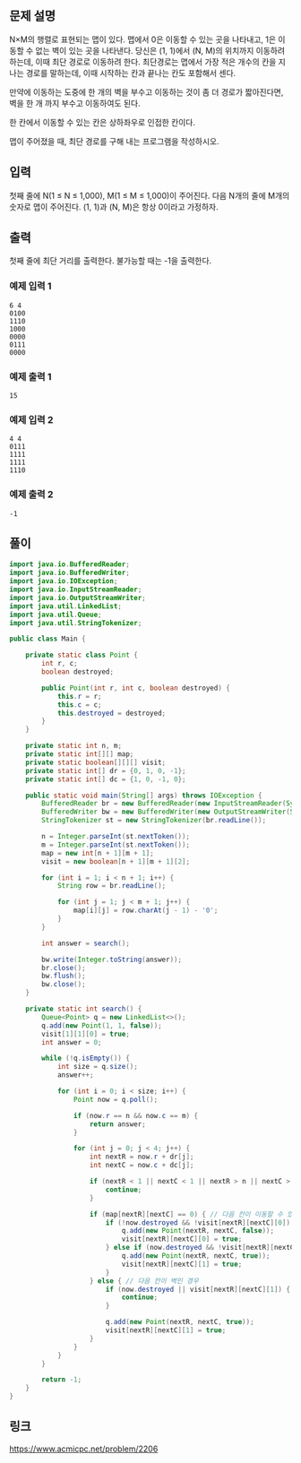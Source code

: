 ## 문제 설명
N×M의 행렬로 표현되는 맵이 있다. 맵에서 0은 이동할 수 있는 곳을 나타내고, 1은 이동할 수 없는 벽이 있는 곳을 나타낸다. 당신은 (1, 1)에서 (N, M)의 위치까지 이동하려 하는데, 이때 최단 경로로 이동하려 한다. 최단경로는 맵에서 가장 적은 개수의 칸을 지나는 경로를 말하는데, 이때 시작하는 칸과 끝나는 칸도 포함해서 센다.

만약에 이동하는 도중에 한 개의 벽을 부수고 이동하는 것이 좀 더 경로가 짧아진다면, 벽을 한 개 까지 부수고 이동하여도 된다.

한 칸에서 이동할 수 있는 칸은 상하좌우로 인접한 칸이다.

맵이 주어졌을 때, 최단 경로를 구해 내는 프로그램을 작성하시오.

## 입력
첫째 줄에 N(1 ≤ N ≤ 1,000), M(1 ≤ M ≤ 1,000)이 주어진다. 다음 N개의 줄에 M개의 숫자로 맵이 주어진다. (1, 1)과 (N, M)은 항상 0이라고 가정하자.

## 출력
첫째 줄에 최단 거리를 출력한다. 불가능할 때는 -1을 출력한다.

### 예제 입력 1
```
6 4
0100
1110
1000
0000
0111
0000
```

### 예제 출력 1
```
15
```

### 예제 입력 2
```
4 4
0111
1111
1111
1110
```

### 예제 출력 2
```
-1
```

## 풀이
```java
import java.io.BufferedReader;
import java.io.BufferedWriter;
import java.io.IOException;
import java.io.InputStreamReader;
import java.io.OutputStreamWriter;
import java.util.LinkedList;
import java.util.Queue;
import java.util.StringTokenizer;

public class Main {

	private static class Point {
		int r, c;
		boolean destroyed;

		public Point(int r, int c, boolean destroyed) {
			this.r = r;
			this.c = c;
			this.destroyed = destroyed;
		}
	}

	private static int n, m;
	private static int[][] map;
	private static boolean[][][] visit;
	private static int[] dr = {0, 1, 0, -1};
	private static int[] dc = {1, 0, -1, 0};

	public static void main(String[] args) throws IOException {
		BufferedReader br = new BufferedReader(new InputStreamReader(System.in));
		BufferedWriter bw = new BufferedWriter(new OutputStreamWriter(System.out));
		StringTokenizer st = new StringTokenizer(br.readLine());

		n = Integer.parseInt(st.nextToken());
		m = Integer.parseInt(st.nextToken());
		map = new int[n + 1][m + 1];
		visit = new boolean[n + 1][m + 1][2];

		for (int i = 1; i < n + 1; i++) {
			String row = br.readLine();

			for (int j = 1; j < m + 1; j++) {
				map[i][j] = row.charAt(j - 1) - '0';
			}
		}

		int answer = search();

		bw.write(Integer.toString(answer));
		br.close();
		bw.flush();
		bw.close();
	}

	private static int search() {
		Queue<Point> q = new LinkedList<>();
		q.add(new Point(1, 1, false));
		visit[1][1][0] = true;
		int answer = 0;

		while (!q.isEmpty()) {
			int size = q.size();
			answer++;

			for (int i = 0; i < size; i++) {
				Point now = q.poll();

				if (now.r == n && now.c == m) {
					return answer;
				}

				for (int j = 0; j < 4; j++) {
					int nextR = now.r + dr[j];
					int nextC = now.c + dc[j];

					if (nextR < 1 || nextC < 1 || nextR > n || nextC > m) {
						continue;
					}

					if (map[nextR][nextC] == 0) { // 다음 칸이 이동할 수 있는 경우
						if (!now.destroyed && !visit[nextR][nextC][0]) { // 이전에 벽을 부순 적 없는 경우
							q.add(new Point(nextR, nextC, false));
							visit[nextR][nextC][0] = true;
						} else if (now.destroyed && !visit[nextR][nextC][1]) { // 이전에 벽을 부순 적 있는 경우
							q.add(new Point(nextR, nextC, true));
							visit[nextR][nextC][1] = true;
						}
					} else { // 다음 칸이 벽인 경우
						if (now.destroyed || visit[nextR][nextC][1]) { // 이전에 벽을 부순 적 있는 경우
							continue;
						}

						q.add(new Point(nextR, nextC, true));
						visit[nextR][nextC][1] = true;
					}
				}
			}
		}

		return -1;
	}
}
```

## 링크
https://www.acmicpc.net/problem/2206
